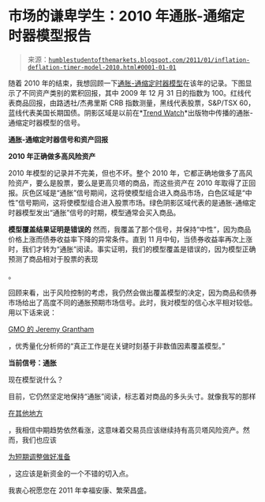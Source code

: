 <!--yml

类别：未分类

日期：2024-05-18 04:27:43

-->

# 市场的谦卑学生：2010 年通胀-通缩定时器模型报告

> 来源：[`humblestudentofthemarkets.blogspot.com/2011/01/inflation-deflation-timer-model-2010.html#0001-01-01`](https://humblestudentofthemarkets.blogspot.com/2011/01/inflation-deflation-timer-model-2010.html#0001-01-01)

随着 2010 年的结束，我想回顾一下[通胀-通缩定时器模型](http://www.qwestfunds.com/publications/newsletters_pdf/newsletter_november_2009.pdf)在该年的记录。下图显示了不同资产类别的累积回报，其中 2009 年 12 月 31 日的指数为 100。红线代表商品回报，由路透社/杰弗里斯 CRB 指数测量，黑线代表股票，S&P/TSX 60，蓝线代表美国长期国债。阴影区域是以前在*[Trend Watch](http://www.qwestfunds.com/publications/password/trend_watch.html)*出版物中传播的通胀-通缩定时器模型的信号。

**通胀-通缩定时器信号和资产回报**

**2010 年正确做多高风险资产**

2010 年模型的记录并不完美，但也不坏。整个 2010 年，它都正确地做多了高风险资产，要么是股票，要么是更高贝塔的商品，而这些资产在 2010 年取得了正回报。灰色区域是“通胀”信号期间，这将使模型组合进入商品市场，白色区域是“中性”信号期间，这将使模型组合进入股票市场。绿色阴影区域代表的是通胀-通缩定时器模型发出“通胀”信号的时期，模型通常会买入商品。

**模型覆盖结果证明是错误的** 然而，我覆盖了那个信号，并保持“中性”，因为商品价格上涨而债券收益率下降的异常条件。直到 11 月中旬，当债券收益率再次上涨时，我们才转为“通胀”阅读。事实证明，我们的模型覆盖是错误的，因为模型正确预测了商品相对于股票的表现

。

回顾来看，出于风险控制的考虑，我仍然会做出覆盖模型的决定，因为商品和债券市场给出了高度不同的通胀预期市场信号。此时，我对模型的信心水平相对较低。用以下话来说：

[GMO 的 Jeremy Grantham](http://www.theglobeandmail.com/globe-investor/investment-ideas/features/the-buy-side/looking-to-invest-in-a-back-tested-fund-dont/article1822909/)

，优秀量化分析师的“真正工作是在关键时刻基于非数值因素覆盖模型。”

**当前信号：通胀**

现在模型说什么？

目前，它仍然坚定地保持“通胀”阅读，标志着对商品的多头头寸。就像我写的那样

[在其他地方](http://humblestudentofthemarkets.blogspot.com/2010/12/bullish-tour-around-world.html)

，我相信中期趋势依然看涨，这意味着交易员应该继续持有高贝塔风险资产。然而，我们也应该

[为短期调整做好准备](http://humblestudentofthemarkets.blogspot.com/2010/12/first-tripwire-for-market-weakness.html)

，这应该是新资金的一个不错的切入点。

我衷心祝愿您在 2011 年幸福安康、繁荣昌盛。

